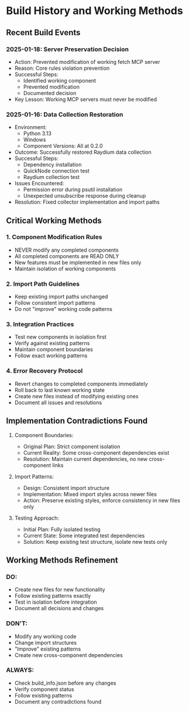 # Build History and Working Methods

## Recent Build Events

### 2025-01-18: Server Preservation Decision
- Action: Prevented modification of working fetch MCP server
- Reason: Core rules violation prevention
- Successful Steps:
  - Identified working component
  - Prevented modification
  - Documented decision
- Key Lesson: Working MCP servers must never be modified

### 2025-01-16: Data Collection Restoration
- Environment:
  - Python 3.13
  - Windows
  - Component Versions: All at 0.2.0
- Outcome: Successfully restored Raydium data collection
- Successful Steps:
  - Dependency installation
  - QuickNode connection test
  - Raydium collection test
- Issues Encountered:
  - Permission error during psutil installation
  - Unexpected unsubscribe response during cleanup
- Resolution: Fixed collector implementation and import paths

## Critical Working Methods

### 1. Component Modification Rules
- NEVER modify any completed components
- All completed components are READ ONLY
- New features must be implemented in new files only
- Maintain isolation of working components

### 2. Import Path Guidelines
- Keep existing import paths unchanged
- Follow consistent import patterns
- Do not "improve" working code patterns

### 3. Integration Practices
- Test new components in isolation first
- Verify against existing patterns
- Maintain component boundaries
- Follow exact working patterns

### 4. Error Recovery Protocol
- Revert changes to completed components immediately
- Roll back to last known working state
- Create new files instead of modifying existing ones
- Document all issues and resolutions

## Implementation Contradictions Found
1. Component Boundaries:
   - Original Plan: Strict component isolation
   - Current Reality: Some cross-component dependencies exist
   - Resolution: Maintain current dependencies, no new cross-component links

2. Import Patterns:
   - Design: Consistent import structure
   - Implementation: Mixed import styles across newer files
   - Action: Preserve existing styles, enforce consistency in new files only

3. Testing Approach:
   - Initial Plan: Fully isolated testing
   - Current State: Some integrated test dependencies
   - Solution: Keep existing test structure, isolate new tests only

## Working Methods Refinement

### DO:
- Create new files for new functionality
- Follow existing patterns exactly
- Test in isolation before integration
- Document all decisions and changes

### DON'T:
- Modify any working code
- Change import structures
- "Improve" existing patterns
- Create new cross-component dependencies

### ALWAYS:
- Check build_info.json before any changes
- Verify component status
- Follow existing patterns
- Document any contradictions found
